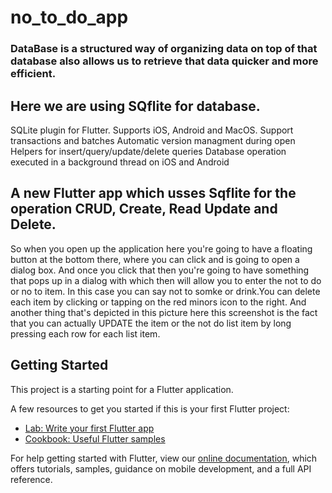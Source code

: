# no_to_do_app

### DataBase is a structured way of organizing data on top of that database also allows us to retrieve that data quicker and more efficient.

## Here we are using SQflite for database.

SQLite plugin for Flutter. Supports iOS, Android and MacOS.
Support transactions and batches
Automatic version managment during open
Helpers for insert/query/update/delete queries
Database operation executed in a background thread on iOS and Android

## A new Flutter app which usses Sqflite for the operation CRUD, Create, Read Update and Delete.
So when you open up the application here you're going to have a floating button at the bottom there, where you can click and is going to open a dialog box. And once you click that then you're going to have something that pops up in a dialog with which then will allow you to enter the not to do or no to item. In this case you can say not to somke or drink.You can delete each item by clicking or tapping on the red minors icon to the right. And another thing that's depicted in this picture here this screenshot is the fact that you can actually UPDATE the item or the not do list item by long pressing each row for each list item.


## Getting Started

This project is a starting point for a Flutter application.

A few resources to get you started if this is your first Flutter project:

- [Lab: Write your first Flutter app](https://flutter.dev/docs/get-started/codelab)
- [Cookbook: Useful Flutter samples](https://flutter.dev/docs/cookbook)

For help getting started with Flutter, view our
[online documentation](https://flutter.dev/docs), which offers tutorials,
samples, guidance on mobile development, and a full API reference.
